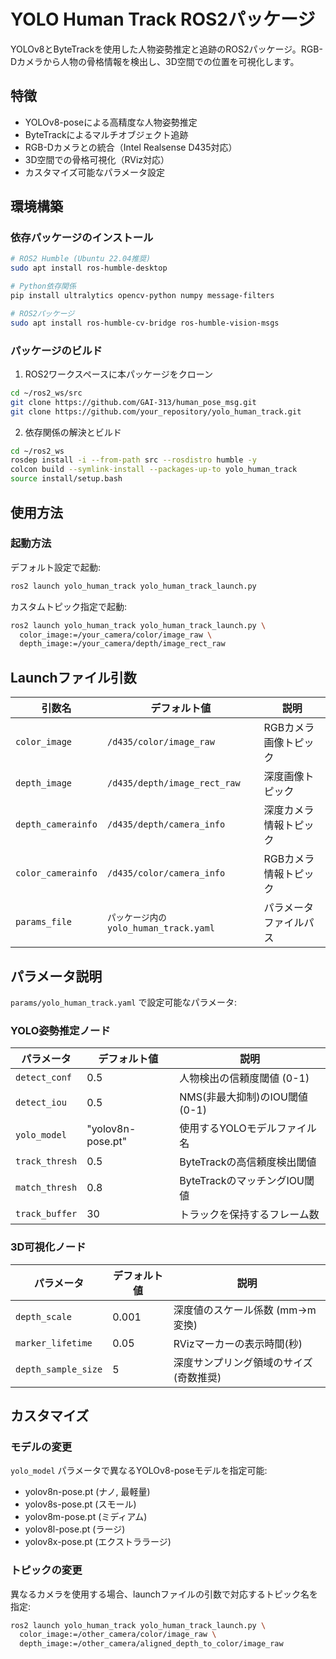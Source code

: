 # YOLO Human Track ROS2パッケージ

YOLOv8とByteTrackを使用した人物姿勢推定と追跡のROS2パッケージ。RGB-Dカメラから人物の骨格情報を検出し、3D空間での位置を可視化します。

## 特徴

- YOLOv8-poseによる高精度な人物姿勢推定
- ByteTrackによるマルチオブジェクト追跡
- RGB-Dカメラとの統合（Intel Realsense D435対応）
- 3D空間での骨格可視化（RViz対応）
- カスタマイズ可能なパラメータ設定

## 環境構築

### 依存パッケージのインストール

```bash
# ROS2 Humble (Ubuntu 22.04推奨)
sudo apt install ros-humble-desktop

# Python依存関係
pip install ultralytics opencv-python numpy message-filters

# ROS2パッケージ
sudo apt install ros-humble-cv-bridge ros-humble-vision-msgs
```

### パッケージのビルド

1. ROS2ワークスペースに本パッケージをクローン
```bash
cd ~/ros2_ws/src
git clone https://github.com/GAI-313/human_pose_msg.git
git clone https://github.com/your_repository/yolo_human_track.git
```

2. 依存関係の解決とビルド
```bash
cd ~/ros2_ws
rosdep install -i --from-path src --rosdistro humble -y
colcon build --symlink-install --packages-up-to yolo_human_track
source install/setup.bash
```

## 使用方法

### 起動方法

デフォルト設定で起動:
```bash
ros2 launch yolo_human_track yolo_human_track_launch.py
```

カスタムトピック指定で起動:
```bash
ros2 launch yolo_human_track yolo_human_track_launch.py \
  color_image:=/your_camera/color/image_raw \
  depth_image:=/your_camera/depth/image_rect_raw
```

## Launchファイル引数

| 引数名 | デフォルト値 | 説明 |
|--------|--------------|------|
| `color_image` | `/d435/color/image_raw` | RGBカメラ画像トピック |
| `depth_image` | `/d435/depth/image_rect_raw` | 深度画像トピック |
| `depth_camerainfo` | `/d435/depth/camera_info` | 深度カメラ情報トピック |
| `color_camerainfo` | `/d435/color/camera_info` | RGBカメラ情報トピック |
| `params_file` | `パッケージ内のyolo_human_track.yaml` | パラメータファイルパス |

## パラメータ説明

`params/yolo_human_track.yaml` で設定可能なパラメータ:

### YOLO姿勢推定ノード

| パラメータ | デフォルト値 | 説明 |
|------------|--------------|------|
| `detect_conf` | 0.5 | 人物検出の信頼度閾値 (0-1) |
| `detect_iou` | 0.5 | NMS(非最大抑制)のIOU閾値 (0-1) |
| `yolo_model` | "yolov8n-pose.pt" | 使用するYOLOモデルファイル名 |
| `track_thresh` | 0.5 | ByteTrackの高信頼度検出閾値 |
| `match_thresh` | 0.8 | ByteTrackのマッチングIOU閾値 |
| `track_buffer` | 30 | トラックを保持するフレーム数 |

### 3D可視化ノード

| パラメータ | デフォルト値 | 説明 |
|------------|--------------|------|
| `depth_scale` | 0.001 | 深度値のスケール係数 (mm→m変換) |
| `marker_lifetime` | 0.05 | RVizマーカーの表示時間(秒) |
| `depth_sample_size` | 5 | 深度サンプリング領域のサイズ (奇数推奨) |

## カスタマイズ

### モデルの変更

`yolo_model` パラメータで異なるYOLOv8-poseモデルを指定可能:
- yolov8n-pose.pt (ナノ, 最軽量)
- yolov8s-pose.pt (スモール)
- yolov8m-pose.pt (ミディアム)
- yolov8l-pose.pt (ラージ)
- yolov8x-pose.pt (エクストララージ)

### トピックの変更

異なるカメラを使用する場合、launchファイルの引数で対応するトピック名を指定:
```bash
ros2 launch yolo_human_track yolo_human_track_launch.py \
  color_image:=/other_camera/color/image_raw \
  depth_image:=/other_camera/aligned_depth_to_color/image_raw
```
